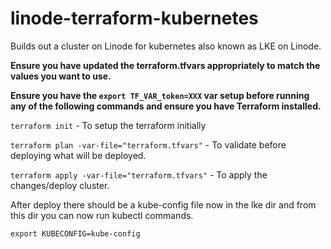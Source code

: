 # linode-terraform-kubernetes
Builds out a cluster on Linode for kubernetes also known as LKE on Linode.

**Ensure you have updated the terraform.tfvars appropriately to match the values you want to use.**

**Ensure you have the `export TF_VAR_token=XXX` var setup before running any of the following commands and ensure you have Terraform installed.**

`terraform init` - To setup the terraform initially

`terraform plan -var-file="terraform.tfvars"` - To validate before deploying what will be deployed.

`terraform apply -var-file="terraform.tfvars"` - To apply the changes/deploy cluster.

After deploy there should be a kube-config file now in the lke dir and from this dir you can now run kubectl commands. 

`export KUBECONFIG=kube-config`